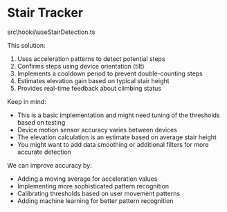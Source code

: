 # Stair Tracker

src\hooks\useStairDetection.ts

This solution:

1. Uses acceleration patterns to detect potential steps
2. Confirms steps using device orientation (tilt)
3. Implements a cooldown period to prevent double-counting steps
4. Estimates elevation gain based on typical stair height
5. Provides real-time feedback about climbing status

Keep in mind:

- This is a basic implementation and might need tuning of the thresholds based on testing
- Device motion sensor accuracy varies between devices
- The elevation calculation is an estimate based on average stair height
- You might want to add data smoothing or additional filters for more accurate detection

We can improve accuracy by:

- Adding a moving average for acceleration values
- Implementing more sophisticated pattern recognition
- Calibrating thresholds based on user movement patterns
- Adding machine learning for better pattern recognition
